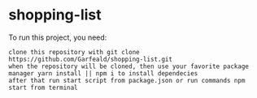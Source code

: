 # shopping-list


To run this project, you need:

    clone this repository with git clone https://github.com/Garfeald/shopping-list.git
    when the repository will be cloned, then use your favorite package manager yarn install || npm i to install dependecies
    after that run start script from package.json or run commands npm start from terminal





